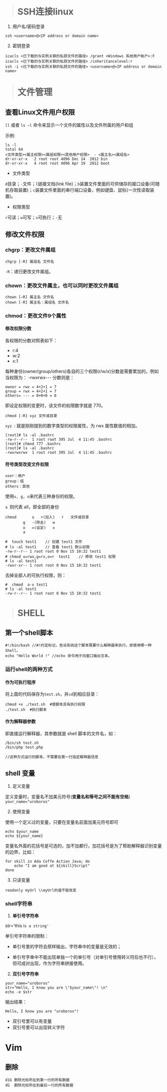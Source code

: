 > # SSH连接linux

1. 用户名/密码登录

`ssh <username>@<IP address or domain name>`

2. 密钥登录

```
icacls <已下载的与实例关联的私钥文件的路径> /grant <Windows 系统用户帐户>:F
icacls <已下载的与实例关联的私钥文件的路径> /inheritancelevel:r
ssh -i <已下载的与实例关联的私钥文件的路径> <username>@<IP address or domain name>

```

> # 文件管理

## 查看Linux文件用户权限

`ll` 或者 `ls –l` 命令来显示一个文件的属性以及文件所属的用户和组

示例:
```
ls -l
total 64
<文件类型><属主权限><属组权限><其他用户权限>  - <属主名><属组名>
dr-xr-xr-x   2 root root 4096 Dec 14  2012 bin
dr-xr-xr-x   4 root root 4096 Apr 19  2012 boot
```

- 文件类型

`d`目录；`-`文件；`l`链接文档(link file)；`b`装置文件里面的可供储存的接口设备(可随机存取装置)；`c`装置文件里面的串行端口设备，例如键盘、鼠标(一次性读取装置)。

- 权限类型

`r`可读；`w`可写；`x`可执行；`-`无

## 修改文件权限

### chgrp：更改文件属组

`chgrp [-R] 属组名 文件名`

`-R`：递归更改文件属组。

### chown：更改文件属主，也可以同时更改文件属组

```
chown [–R] 属主名 文件名
chown [-R] 属主名：属组名 文件名
```

### chmod：更改文件9个属性

#### 修改权限分数

各权限的分数对照表如下：
- r:4
- w:2
- x:1

每种身份(owner/group/others)各自的三个权限(r/w/x)分数是需要累加的，例如当权限为： -rwxrwx--- 分数则是：
```
owner = rwx = 4+2+1 = 7
group = rwx = 4+2+1 = 7
others= --- = 0+0+0 = 0
```


即设定权限的变更时，该文件的权限数字就是 770。

`chmod [-R] xyz 文件或目录`

`xyz `: 就是刚刚提到的数字类型的权限属性，为 rwx 属性数值的相加。
```
[root]# ls -al .bashrc
-rw-r--r--  1 root root 395 Jul  4 11:45 .bashrc
[root]# chmod 777 .bashrc
[root]# ls -al .bashrc
-rwxrwxrwx  1 root root 395 Jul  4 11:45 .bashrc
```

#### 符号类型改变文件权限

```
user：用户
group：组
others：其他
```
使用`u, g, o`来代表三种身份的权限。

`a `则代表 all，即全部的身份

```
chmod		u	+(加入)	r	文件或目录
		g	-(除去)	w
		o	=(设定)	x
		a					
```

```
#  touch test1    // 创建 test1 文件
# ls -al test1    // 查看 test1 默认权限
-rw-r--r-- 1 root root 0 Nov 15 10:32 test1
# chmod u=rwx,g=rx,o=r  test1    // 修改 test1 权限
# ls -al test1
-rwxr-xr-- 1 root root 0 Nov 15 10:32 test1
```

去掉全部人的可执行权限，则：
```
#  chmod  a-x test1
# ls -al test1
-rw-r--r-- 1 root root 0 Nov 15 10:32 test1
```

> # SHELL

## 第一个shell脚本

```
#!/bin/bash //#!约定标记，告诉系统这个脚本需要什么解释器来执行，即使用哪一种 Shell。
echo "Hello World !" //echo 命令用于向窗口输出文本。
```

### 运行shell的两种方式

#### 作为可执行程序

将上面的代码保存为`test.sh`，并`cd`到相应目录：
```
chmod +x ./test.sh  #使脚本具有执行权限
./test.sh  #执行脚本
```

#### 作为解释器参数

即直接运行解释器，其参数就是 shell 脚本的文件名，如：
```
/bin/sh test.sh
/bin/php test.php

//这种方式运行的脚本，不需要在第一行指定解释器信息
```

## shell 变量

1. 定义变量

定义变量时，变量名不加美元符号(**变量名和等号之间不能有空格**)
`your_name="uroboros"`

2. 使用变量

使用一个定义过的变量，只要在变量名前面加美元符号即可
```
echo $your_name
echo ${your_name}
```
变量名外面的花括号是可选的，加不加都行，加花括号是为了帮助解释器识别变量的边界，比如：

```
for skill in Ada Coffe Action Java; do
    echo "I am good at ${skill}Script"
done
```

3. 只读变量

`readonly myUrl \\myUrl的值不能改变`

### shell字符串

1. **单引号字符串** 

str='this i`s a string'`

单引号字符串的限制：

- 单引号里的字符会原样输出，字符串中的变量是无效的；

- 单引号字串中不能出现单独一个的单引号（对单引号使用转义符后也不行），但可成对出现，作为字符串拼接使用。

2. **双引号字符串**

```
your_name="uroboros"
str="Hello, I know you are \"$your_name\"! \n"
echo -e $str
```

输出结果：

`Hello, I know you are "uroboros"!` 

- 双引号里可以有变量
- 双引号里可以出现转义字符

# Vim

## 删除
```
d1G	删除光标所在到第一行的所有数据
dG	删除光标所在到最后一行的所有数据
```